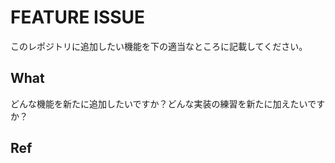 # FEATURE ISSUE
このレポジトリに追加したい機能を下の適当なところに記載してください。

## What
どんな機能を新たに追加したいですか？どんな実装の練習を新たに加えたいですか？



## Ref



